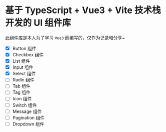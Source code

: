 # 基于 TypeScript + Vue3 + Vite 技术栈开发的 UI 组件库

此组件库是本人为了学习 `Vue3` 而编写的，仅作为记录和分享~

- [x] Button 组件
- [x] Checkbox 组件
- [x] List 组件
- [x] Input 组件
- [x] Select 组件
- [ ] Radio 组件
- [ ] Tab 组件
- [ ] Tag 组件
- [ ] Icon 组件
- [ ] Switch 组件
- [ ] Message 组件
- [ ] Pagination 组件
- [ ] Dropdown 组件
